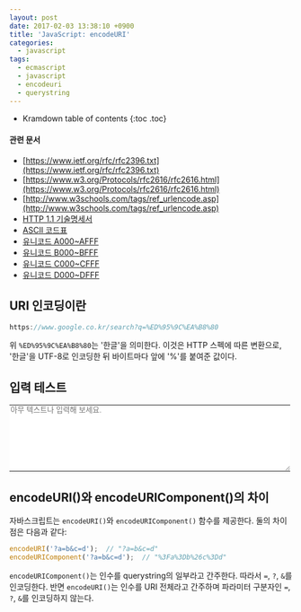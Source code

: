 ```yaml
---
layout: post
date: 2017-02-03 13:38:10 +0900
title: 'JavaScript: encodeURI'
categories:
  - javascript
tags:
  - ecmascript
  - javascript
  - encodeuri
  - querystring
---
```


* Kramdown table of contents
{:toc .toc}

#### 관련 문서

- [https://www.ietf.org/rfc/rfc2396.txt](https://www.ietf.org/rfc/rfc2396.txt)
- [https://www.w3.org/Protocols/rfc2616/rfc2616.html](https://www.w3.org/Protocols/rfc2616/rfc2616.html)
- [http://www.w3schools.com/tags/ref_urlencode.asp](http://www.w3schools.com/tags/ref_urlencode.asp)
- [HTTP 1.1 기술명세서](http://coffeenix.net/doc/network/http11.txt)
- [ASCII 코드표](https://ko.wikipedia.org/wiki/%EB%AF%B8%EA%B5%AD_%EC%A0%95%EB%B3%B4_%EA%B5%90%ED%99%98_%ED%91%9C%EC%A4%80_%EB%B6%80%ED%98%B8)
- [유니코드 A000~AFFF](https://ko.wikipedia.org/wiki/%EC%9C%A0%EB%8B%88%EC%BD%94%EB%93%9C_A000~AFFF)
- [유니코드 B000~BFFF](https://ko.wikipedia.org/wiki/%EC%9C%A0%EB%8B%88%EC%BD%94%EB%93%9C_B000~BFFF)
- [유니코드 C000~CFFF](https://ko.wikipedia.org/wiki/%EC%9C%A0%EB%8B%88%EC%BD%94%EB%93%9C_C000~CFFF)
- [유니코드 D000~DFFF](https://ko.wikipedia.org/wiki/%EC%9C%A0%EB%8B%88%EC%BD%94%EB%93%9C_D000~DFFF)

## URI 인코딩이란

```js
https://www.google.co.kr/search?q=%ED%95%9C%EA%B8%80
```

위 `%ED%95%9C%EA%B8%80`는 '한글'을 의미한다. 이것은 HTTP 스펙에 따른 변환으로, '한글'을 UTF-8로 인코딩한 뒤 바이트마다 앞에 '%'를 붙여준 값이다.

## 입력 테스트

<table id="tabKeyCodeTest">
  <tr>
    <td style="padding: 0">
      <input id="uri-encode-input" type="text" placeholder="아무 텍스트나 입력해 보세요." onkeyup="keyupHandler()"
          style="width: 500px; border: 0">
    </td>
  </tr>
  <tr>
    <td style="padding: 0">
      <textarea id="uri-encode-result" style="width: 500px; height: 100px; border: 0" readonly></textarea>
    </td>
  </tr>
</table>
<script>
function keyupHandler() {
  var value = document.querySelector('#uri-encode-input').value;
  // document.querySelector('#uri-encode-result').textContent = encodeURIComponent(value);
  document.querySelector('#uri-encode-result').value = encodeURIComponent(value);
}
</script>

## encodeURI()와 encodeURIComponent()의 차이

자바스크립트는 `encodeURI()`와 `encodeURIComponent()` 함수를 제공한다. 둘의 차이점은 다음과 같다:

```js
encodeURI('?a=b&c=d');  // "?a=b&c=d"
encodeURIComponent('?a=b&c=d');  // "%3Fa%3Db%26c%3Dd"
```

`encodeURIComponent()`는 인수를 querystring의 일부라고 간주한다. 따라서 `=`, `?`, `&`를 인코딩한다. 반면 `encodeURI()`는 인수를 URI 전체라고 간주하며 파라미터 구분자인 `=`, `?`, `&`를 인코딩하지 않는다.
